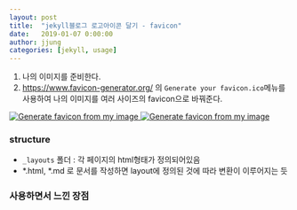 ```yaml
---
layout: post
title:  "jekyll블로그 로고아이콘 달기 - favicon"
date:   2019-01-07 0:00:00
author: jjung
categories: [jekyll, usage]
---
```


1. 나의 이미지를 준비한다.
2. https://www.favicon-generator.org/ 의 `Generate your favicon.ico`메뉴를 사용하여 나의 이미지를 여러 사이즈의 favicon으로 바꿔준다.

<a href="//jjunghub.github.io/blog/assets/favicon.png" data-lightbox="favicon generate" data-title="Generate favicon from my image">
  <img src="//jjunghub.github.io/blog/assets/favicon.png" title="Generate favicon from my image">
</a>

<a href="//jjunghub.github.io/blog/assets/favicon2.png" data-lightbox="favicon generate" data-title="Generate favicon from my image">
  <img src="//jjunghub.github.io/blog/assets/favicon2.png" title="Generate favicon from my image">
</a>

### structure
- `_layouts` 폴더 : 각 페이지의 html형태가 정의되어있음
- *.html, *.md 로 문서를 작성하면 layout에 정의된 것에 따라 변환이 이루어지는 듯

### 사용하면서 느낀 장점

